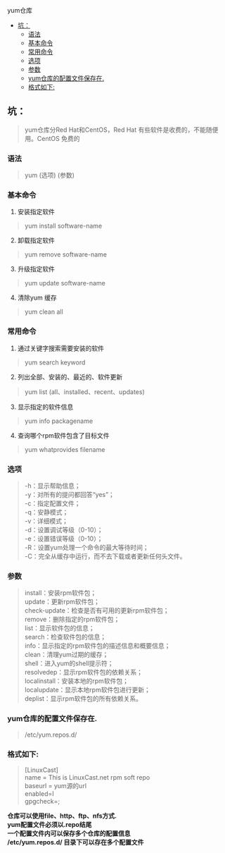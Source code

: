 yum仓库

<!-- TOC -->

- [坑：](#坑)
    - [语法](#语法)
    - [基本命令](#基本命令)
    - [常用命令](#常用命令)
    - [选项](#选项)
    - [参数](#参数)
    - [yum仓库的配置文件保存在.](#yum仓库的配置文件保存在)
    - [格式如下:](#格式如下)

<!-- /TOC -->
## 坑： ##
>yum仓库分Red Hat和CentOS，Red Hat 有些软件是收费的，不能随便用。CentOS 免费的



### 语法 ###
>yum (选项) (参数)

### 基本命令
1. 安装指定软件
>yum install software-name
2. 卸载指定软件
>yum remove software-name 
3. 升级指定软件
>yum update software-name
4. 清除yum 缓存
> yum clean all

### 常用命令
1. 通过关键字搜索需要安装的软件
>yum search keyword
2. 列出全部、安装的、最近的、软件更新
>yum list (all、installed、recent、updates)
3. 显示指定的软件信息
>yum info packagename
4. 查询哪个rpm软件包含了目标文件
>yum whatprovides filename



### 选项 ###

>-h：显示帮助信息；<br>
>-y：对所有的提问都回答“yes”；<br>
-c：指定配置文件；<br>
-q：安静模式；<br>
-v：详细模式；<br>
-d：设置调试等级（0-10）；<br>
-e：设置错误等级（0-10）；<br>
-R：设置yum处理一个命令的最大等待时间；<br>
-C：完全从缓存中运行，而不去下载或者更新任何头文件。

### 参数

>install：安装rpm软件包；<br>
update：更新rpm软件包；<br>
check-update：检查是否有可用的更新rpm软件包；<br>
remove：删除指定的rpm软件包；<br>
list：显示软件包的信息；<br>
search：检查软件包的信息；<br>
info：显示指定的rpm软件包的描述信息和概要信息；<br>
clean：清理yum过期的缓存；<br>
shell：进入yum的shell提示符；<br>
resolvedep：显示rpm软件包的依赖关系；<br>
localinstall：安装本地的rpm软件包；<br>
localupdate：显示本地rpm软件包进行更新；<br>
deplist：显示rpm软件包的所有依赖关系。<br>


### yum仓库的配置文件保存在.
>/etc/yum.repos.d/
### 格式如下:
>[LinuxCast]<br>
  name = This is LinuxCast.net rpm soft repo<br>
  baseurl =  yum源的url<br>
  enabled=I <br>
  gpgcheck=; <br>

**仓库可以使用file、http、ftp、nfs方式.<br>
yum配置文件必须以.repo结尾<br>
一个配置文件内可以保存多个仓库的配置信息<br>
/etc/yum.repos.d/ 目录下可以存在多个配置文件**